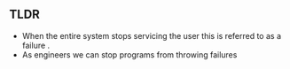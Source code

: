 ## TLDR
- When the entire system stops servicing the user this is referred to as a failure .
- As engineers we can stop programs from throwing failures 